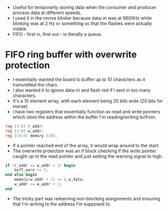 - Useful for temporarily storing data when the consumer and producer process data at different speeds.
- I used it in the morse blinker because data-in was at 9600Hz while blinking was at 2 Hz or something so that the flashes were actually visible.
- FIFO - first in, first out - is literally a queue.
# FIFO ring buffer with overwrite protection
- I essentially wanted the board to buffer up to 10 characters as it transmitted the chars.
- I also wanted it to ignore data-in and flash red if I sent in too many characters.
- It's a 10 element array, with each element being 20 bits wide (20 bits for morse).
- I have two registers that essentially function as read and write pointers which store the address within the buffer I'm reading/writing to/from.
```verilog
reg [3:0] r_addr;
reg [3:0] w_addr;
reg [19:0] memory [10];
```
- If a pointer reached end of the array, it would wrap around to the start.
- The overwrite protection was an if block checking if the write pointer caught up to the read pointer and just setting the warning signal to high.
```verilog
if (r_addr == w_addr + 1) begin
    buff_warn <= 1;
end else begin
    memory[w_addr + 1] <= i_w_data;
    w_addr <= w_addr + 1;
end

```
- The tricky part was relearning non-blocking assignments and ensuring that I'm writing to the address I'm supposed to.